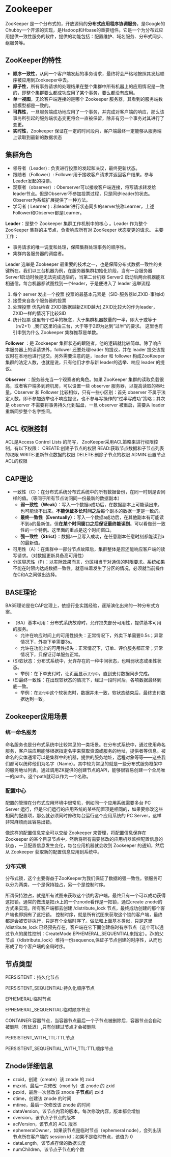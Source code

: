 # Zookeeper

ZooKeeper 是一个分布式的，开放源码的**分布式应用程序协调服务**，是Google的Chubby一个开源的实现，是Hadoop和Hbase的重要组件。它是一个为分布式应用提供一致性服务的软件，提供的功能包括：配置维护、域名服务、分布式同步、组服务等。

## ZooKeeper的特性

- **顺序一致性**，从同一个客户端发起的事务请求，最终将会严格地按照其发起顺序被应用到Zookeeper中去。
- **原子性**，所有事务请求的处理结果在整个集群中所有机器上的应用情况是一致的，即整个集群要么都成功应用了某个事务，要么都没有应用。
- **单一视图**，无论客户端连接的是哪个 Zookeeper 服务器，其看到的服务端数据模型都是一致的。
- **可靠性**，一旦服务端成功地应用了一个事务，并完成对客户端的响应，那么该事务所引起的服务端状态变更将会一直被保留，除非有另一个事务对其进行了变更。
- **实时性**，Zookeeper 保证在一定的时间段内，客户端最终一定能够从服务端上读取到最新的数据状态

## 集群角色

- 领导者（Leader) : 负责进行投票的发起和决议，最终更新状态。
- 跟随者（Follower）: Follower用于接收客户请求并返回客户结果。参与Leader发起的投票。
- 观察者（observer）: Oberserver可以接收客户端连接，将写请求转发给leader节点。但是Observer不参加投票过程，只是同步leader的状态。Observer为系统扩展提供了一种方法。
- 学习者 ( Learner ) : 和leader进行状态同步的server统称Learner，上述Follower和Observer都是Learner。

**Leader**：是整个 Zookeeper 集群工作机制中的核心 。Leader 作为整个 ZooKeeper 集群的主节点，负责响应所有对 ZooKeeper 状态变更的请求。
主要工作：

- 事务请求的唯一调度和处理，保障集群处理事务的顺序性。
- 集群内各服务器的调度者。

Leader 选举是 Zookeeper 最重要的技术之一，也是保障分布式数据一致性的关键所在。我们以三台机器为例，在服务器集群初始化阶段，当有一台服务器Server1启动时候是无法完成选举的，当第二台机器 Server2 启动后两台机器能互相通信，每台机器都试图找到一个leader，于是便进入了 leader 选举流程.

1. 每个 server 发出一个投票
   投票的最基本元素是（SID-服务器id,ZXID-事物id）
2. 接受来自各个服务器的投票
3. 处理投票
   优先检查 ZXID(数据越新ZXID越大),ZXID比较大的作为leader，ZXID一样的情况下比较SID
4. 统计投票
   这里有个过半的概念，大于集群机器数量的一半，即大于或等于（n/2+1）,我们这里的由三台，大于等于2即为达到“过半”的要求。
   这里也有引申到为什么 Zookeeper 集群推荐是单数。

**Follower** ：是 Zookeeper 集群状态的跟随者。他的逻辑就比较简单。除了响应本服务器上的读请求外，follower 还要处理leader 的提议，并在 leader 提交该提议时在本地也进行提交。另外需要注意的是，leader 和 follower 构成ZooKeeper 集群的法定人数，也就是说，只有他们才参与新 leader的选举、响应 leader 的提议。

**Observer** ：服务器充当一个观察者的角色。如果 ZooKeeper 集群的读取负载很高，或者客户端多到跨机房，可以设置一些 observer 服务器，以提高读取的吞吐量。Observer 和 Follower 比较相似，只有一些小区别：首先 observer 不属于法定人数，即不参加选举也不响应提议，也不参与写操作的“过半写成功”策略；其次是 observer 不需要将事务持久化到磁盘，一旦 observer 被重启，需要从 leader 重新同步整个名字空间。

##  ACL 权限控制

ACL是Access Control Lists 的简写， ZooKeeper采用ACL策略来进行权限控制，有以下权限：
CREATE:创建子节点的权限
READ:获取节点数据和子节点列表的权限
WRITE:更新节点数据的权限
DELETE:删除子节点的权限
ADMIN:设置节点ACL的权限

## CAP理论

- 一致性（C）：在分布式系统分布式系统中的所有数据备份，在同一时刻是否同样的值。（等同于所有节点访问同一份最新的数据副本）
  - **弱一致性（Weak）**：写入一个数据a成功后，在数据副本上可能读出来，也可能读不出来。**不能保证多长时间之后**每个副本的数据一定是一致的。
  - **最终一致性（Eventually）**：写入一个数据a成功后，在其他副本有可能读不到a的最新值，但**在某个时间窗口之后保证最终能读到**。可以看做弱一致性的一个特例。这里面的重点是这个时间窗口。
  - **强一致性（Strict）**：数据a一旦写入成功，在任意副本任意时刻都能读到a的最新值。
- 可用性（A）：在集群中一部分节点故障后，集群整体是否还能响应客户端的读写请求。（对数据更新具备高可用性）
- 分区容忍性（P）：以实际效果而言，分区相当于对通信的时限要求。系统如果不能在时限内达成数据一致性，就意味着发生了分区的情况，必须就当前操作在C和A之间做出选择。

## BASE理论

BASE理论是在CAP定理上，依据行业实践经验，逐渐演化出来的一种分布式方案。

- （BA）基本可用：分布式系统故障时，允许损失部分可用性，提供基本可用的服务。
  - 允许在响应时间上的可用性损失：正常情况下，外卖下单需要0.5s；异常情况下，外卖下单需要3s。
  - 允许在功能上的可用性损失：正常情况下，订单、评价服务都正常；异常情况下，只保证订单服务正常。
- (S)软状态：分布式系统中，允许存在的一种中间状态，也叫弱状态或柔性状态。
  - 举例：在下单支付时，让页面显示`支付中`，直到支付数据同步完成。
- (E)最终一致性：在出现软状态的情况下，经过一段时间后，各项数据最终到底一致。
  - 举例：在`支付中`这个软状态时，数据并未一致，软状态结束后，最终支付数据达到一致。

## Zookeeper应用场景

### 统一命名服务

命名服务也是分布式系统中比较常见的一类场景。在分布式系统中，通过使用命名服务，客户端应用能够根据指定名字来获取资源或服务的地址，提供者等信息。被命名的实体通常可以是集群中的机器，提供的服务地址，远程对象等等——这些我们都可以统称他们为名字（Name）。其中较为常见的就是一些分布式服务框架中的服务地址列表。通过调用ZK提供的创建节点的API，能够很容易创建一个全局唯一的path，这个path就可以作为一个名称。

### 配置中心

配置的管理在分布式应用环境中很常见，例如同一个应用系统需要多台 PC Server 运行，但是它们运行的应用系统的某些配置项是相同的，如果要修改这些相同的配置项，那么就必须同时修改每台运行这个应用系统的 PC Server，这样非常麻烦而且容易出错。

像这样的配置信息完全可以交给 Zookeeper 来管理，将配置信息保存在 Zookeeper 的某个目录节点中，然后将所有需要修改的应用机器监控配置信息的状态，一旦配置信息发生变化，每台应用机器就会收到 Zookeeper 的通知，然后从 Zookeeper 获取新的配置信息应用到系统中。

### 分布式锁

分布式锁，这个主要得益于ZooKeeper为我们保证了数据的强一致性。锁服务可以分为两类，一个是保持独占，另一个是控制时序。

所谓保持独占，就是所有试图来获取这个锁的客户端，最终只有一个可以成功获得这把锁。通常的做法是把zk上的一个znode看作是一把锁，通过create znode的方式来实现。所有客户端都去创建 /distribute_lock 节点，最终成功创建的那个客户端也即拥有了这把锁。 控制时序，就是所有试图来获取这个锁的客户端，最终都是会被安排执行，只是有个全局时序了。做法和上面基本类似，只是这里 /distribute_lock 已经预先存在，客户端在它下面创建临时有序节点（这个可以通过节点的属性控制：CreateMode.EPHEMERAL_SEQUENTIAL来指定）。Zk的父节点（/distribute_lock）维持一份sequence,保证子节点创建的时序性，从而也形成了每个客户端的全局时序。



## 节点类型

PERSISTENT：持久化节点

PERSISTENT_SEQUENTIAL:持久化顺序节点

EPHEMERAL:临时节点

EPHEMERAL_SEQUENTIAL:临时顺序节点

CONTAINER:容器节点，当容器节点最后一个子节点被删除后，容器节点会自动被删除（有延迟）,只有创建过节点才会被删除

PERSISTENT_WITH_TTL:TTL节点

PERSISTENT_SEQUENTIAL_WITH_TTL:TTL顺序节点



## Znode详细信息

- czxid，创建（create）该 znode 的 zxid
- mzxid，最后一次修改（modify）该 znode 的 zxid
- pzxid，最后一次修改该 znode **子节点**的 zxid
- ctime，创建该 znode 的时间
- mtime，最后一次修改该 znode 的时间
- dataVersion，该节点内容的版本，每次修改内容，版本都会增加
- cversion，该节点子节点的版本
- aclVersion，该节点的 ACL 版本
- ephemeralOwner，如果该节点是临时节点（ephemeral node），会列出该节点所在客户端的 session id；如果不是临时节点，该值为 0
- dataLength，该节点存储的数据长度
- numChildren，该节点子节点的个数